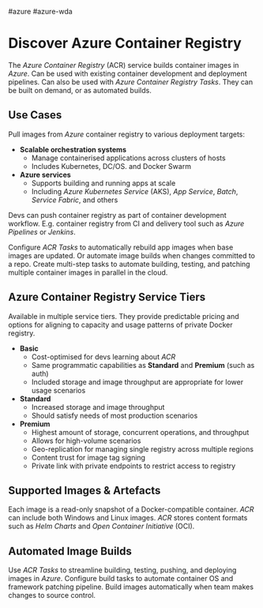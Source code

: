 #azure #azure-wda 

# Discover Azure Container Registry
The *Azure Container Registry* (ACR) service builds container images in *Azure*.
Can be used with existing container development and deployment pipelines.
Can also be used with *Azure Container Registry Tasks*.
They can be built on demand, or as automated builds.

## Use Cases
Pull images from *Azure* container registry to various deployment targets:
- **Scalable orchestration systems**
	- Manage containerised applications across clusters of hosts
	- Includes Kubernetes, DC/OS. and Docker Swarm
- **Azure services**
	- Supports building and running apps at scale
	- Including *Azure Kubernetes Service* (AKS), *App Service*, *Batch*, *Service Fabric*, and others

Devs can push container registry as part of container development workflow.
E.g. container registry from CI and delivery tool such as *Azure Pipelines* or *Jenkins*.

Configure *ACR Tasks* to automatically rebuild app images when base images are updated.
Or automate image builds when changes committed to a repo.
Create multi-step tasks to automate building, testing, and patching multiple container images in parallel in the cloud.

## Azure Container Registry Service Tiers
Available in multiple service tiers.
They provide predictable pricing and options for aligning to capacity and usage patterns of private Docker registry.

- **Basic**
	- Cost-optimised for devs learning about *ACR*
	- Same programmatic capabilities as **Standard** and **Premium** (such as auth)
	- Included storage and image throughput are appropriate for lower usage scenarios
- **Standard**
	- Increased storage and image throughput
	- Should satisfy needs of most production scenarios
- **Premium**
	- Highest amount of storage, concurrent operations, and throughput
	- Allows for high-volume scenarios
	- Geo-replication for managing single registry across multiple regions
	- Content trust for image tag signing
	- Private link with private endpoints to restrict access to registry

## Supported Images & Artefacts
Each image is a read-only snapshot of a Docker-compatible container.
*ACR* can include both Windows and Linux images.
*ACR* stores content formats such as *Helm Charts* and *Open Container Initiative* (OCI).

## Automated Image Builds
Use *ACR Tasks* to streamline building, testing, pushing, and deploying images in *Azure*.
Configure build tasks to automate container OS and framework patching pipeline.
Build images automatically when team makes changes to source control.